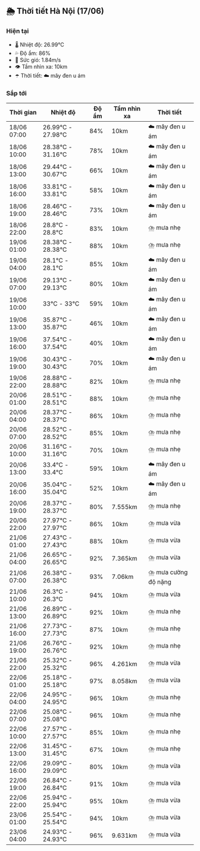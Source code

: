 ## 🌦️ Thời tiết Hà Nội (17/06)

### Hiện tại

- 🌡️ Nhiệt độ: 26.99℃
- 💦 Độ ẩm: 86%
- 💨 Sức gió: 1.84m/s
- 👁️ Tầm nhìn xa: 10km
- ☂️ Thời tiết: ☁️ mây đen u ám

### Sắp tới

| Thời gian | Nhiệt độ | Độ ẩm | Tầm nhìn xa | Thời tiết |
| --- | --- | --- | --- | --- |
| 18/06 07:00 | 26.99℃ - 27.98℃ | 84% | 10km | ☁️ mây đen u ám |
| 18/06 10:00 | 28.38℃ - 31.16℃ | 78% | 10km | ☁️ mây đen u ám |
| 18/06 13:00 | 29.44℃ - 30.67℃ | 66% | 10km | ☁️ mây đen u ám |
| 18/06 16:00 | 33.81℃ - 33.81℃ | 58% | 10km | ☁️ mây đen u ám |
| 18/06 19:00 | 28.46℃ - 28.46℃ | 73% | 10km | ☁️ mây đen u ám |
| 18/06 22:00 | 28.8℃ - 28.8℃ | 83% | 10km | ⛈️ mưa nhẹ |
| 19/06 01:00 | 28.38℃ - 28.38℃ | 88% | 10km | ⛈️ mưa nhẹ |
| 19/06 04:00 | 28.1℃ - 28.1℃ | 85% | 10km | ☁️ mây đen u ám |
| 19/06 07:00 | 29.13℃ - 29.13℃ | 80% | 10km | ☁️ mây đen u ám |
| 19/06 10:00 | 33℃ - 33℃ | 59% | 10km | ☁️ mây đen u ám |
| 19/06 13:00 | 35.87℃ - 35.87℃ | 46% | 10km | ☁️ mây đen u ám |
| 19/06 16:00 | 37.54℃ - 37.54℃ | 40% | 10km | ☁️ mây đen u ám |
| 19/06 19:00 | 30.43℃ - 30.43℃ | 70% | 10km | ☁️ mây đen u ám |
| 19/06 22:00 | 28.88℃ - 28.88℃ | 82% | 10km | ⛈️ mưa nhẹ |
| 20/06 01:00 | 28.51℃ - 28.51℃ | 88% | 10km | ⛈️ mưa nhẹ |
| 20/06 04:00 | 28.37℃ - 28.37℃ | 86% | 10km | ⛈️ mưa nhẹ |
| 20/06 07:00 | 28.52℃ - 28.52℃ | 85% | 10km | ⛈️ mưa nhẹ |
| 20/06 10:00 | 31.16℃ - 31.16℃ | 70% | 10km | ⛈️ mưa nhẹ |
| 20/06 13:00 | 33.4℃ - 33.4℃ | 59% | 10km | ☁️ mây đen u ám |
| 20/06 16:00 | 35.04℃ - 35.04℃ | 52% | 10km | ☁️ mây đen u ám |
| 20/06 19:00 | 28.37℃ - 28.37℃ | 80% | 7.555km | ⛈️ mưa nhẹ |
| 20/06 22:00 | 27.97℃ - 27.97℃ | 86% | 10km | ⛈️ mưa vừa |
| 21/06 01:00 | 27.43℃ - 27.43℃ | 88% | 10km | ⛈️ mưa vừa |
| 21/06 04:00 | 26.65℃ - 26.65℃ | 92% | 7.365km | ⛈️ mưa vừa |
| 21/06 07:00 | 26.38℃ - 26.38℃ | 93% | 7.06km | ⛈️ mưa cường độ nặng |
| 21/06 10:00 | 26.3℃ - 26.3℃ | 94% | 10km | ⛈️ mưa vừa |
| 21/06 13:00 | 26.89℃ - 26.89℃ | 92% | 10km | ⛈️ mưa nhẹ |
| 21/06 16:00 | 27.73℃ - 27.73℃ | 87% | 10km | ⛈️ mưa nhẹ |
| 21/06 19:00 | 26.76℃ - 26.76℃ | 92% | 10km | ⛈️ mưa nhẹ |
| 21/06 22:00 | 25.32℃ - 25.32℃ | 96% | 4.261km | ⛈️ mưa vừa |
| 22/06 01:00 | 25.18℃ - 25.18℃ | 97% | 8.058km | ⛈️ mưa vừa |
| 22/06 04:00 | 24.95℃ - 24.95℃ | 96% | 10km | ⛈️ mưa nhẹ |
| 22/06 07:00 | 25.08℃ - 25.08℃ | 96% | 10km | ⛈️ mưa nhẹ |
| 22/06 10:00 | 27.57℃ - 27.57℃ | 85% | 10km | ⛈️ mưa nhẹ |
| 22/06 13:00 | 31.45℃ - 31.45℃ | 67% | 10km | ⛈️ mưa nhẹ |
| 22/06 16:00 | 29.09℃ - 29.09℃ | 80% | 10km | ⛈️ mưa vừa |
| 22/06 19:00 | 26.84℃ - 26.84℃ | 91% | 10km | ⛈️ mưa vừa |
| 22/06 22:00 | 25.94℃ - 25.94℃ | 95% | 10km | ⛈️ mưa vừa |
| 23/06 01:00 | 25.54℃ - 25.54℃ | 94% | 10km | ⛈️ mưa vừa |
| 23/06 04:00 | 24.93℃ - 24.93℃ | 96% | 9.631km | ⛈️ mưa vừa |
